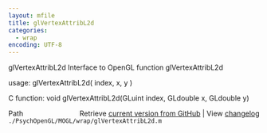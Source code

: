 ```yaml
---
layout: mfile
title: glVertexAttribL2d
categories:
  - wrap
encoding: UTF-8
---
```


glVertexAttribL2d  Interface to OpenGL function glVertexAttribL2d  

usage:  glVertexAttribL2d( index, x, y )  

C function:  void glVertexAttribL2d(GLuint index, GLdouble x, GLdouble y)  


<div class="code_header" style="text-align:right;">
  <span style="float:left;">Path&nbsp;&nbsp;</span> <span class="counter">Retrieve <a href=
  "https://raw.github.com/Psychtoolbox-3/Psychtoolbox-3/beta/./PsychOpenGL/MOGL/wrap/glVertexAttribL2d.m">current version from GitHub</a> | View <a href=
  "https://github.com/Psychtoolbox-3/Psychtoolbox-3/commits/beta/./PsychOpenGL/MOGL/wrap/glVertexAttribL2d.m">changelog</a></span>
</div>
<div class="code">
  <code>./PsychOpenGL/MOGL/wrap/glVertexAttribL2d.m</code>
</div>
